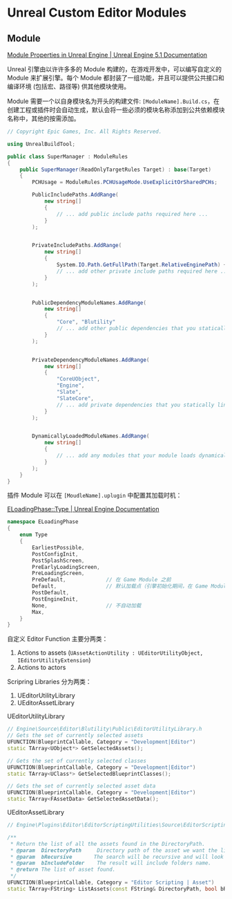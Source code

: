 # Unreal Custom Editor Modules

## Module

[Module Properties in Unreal Engine | Unreal Engine 5.1 Documentation](https://docs.unrealengine.com/5.1/en-US/module-properties-in-unreal-engine/)

Unreal 引擎由以许许多多的 Module 构建的，在游戏开发中，可以编写自定义的 Module 来扩展引擎。每个 Module 都封装了一组功能，并且可以提供公共接口和编译环境 (包括宏、路径等) 供其他模块使用。

Module 需要一个以自身模块名为开头的构建文件: `[ModuleName].Build.cs`，在创建工程或插件时会自动生成，默认会将一些必须的模块名称添加到公共依赖模块名称中，其他的按需添加。

```csharp
// Copyright Epic Games, Inc. All Rights Reserved.

using UnrealBuildTool;

public class SuperManager : ModuleRules
{
	public SuperManager(ReadOnlyTargetRules Target) : base(Target)
	{
		PCHUsage = ModuleRules.PCHUsageMode.UseExplicitOrSharedPCHs;

		PublicIncludePaths.AddRange(
			new string[]
			{
				// ... add public include paths required here ...
			}
		);


		PrivateIncludePaths.AddRange(
			new string[]
			{
				System.IO.Path.GetFullPath(Target.RelativeEnginePath) + "Source/Editor/Blutility/Private"
				// ... add other private include paths required here ...
			}
		);


		PublicDependencyModuleNames.AddRange(
			new string[]
			{
				"Core", "Blutility"
				// ... add other public dependencies that you statically link with here ...
			}
		);


		PrivateDependencyModuleNames.AddRange(
			new string[]
			{
				"CoreUObject",
				"Engine",
				"Slate",
				"SlateCore",
				// ... add private dependencies that you statically link with here ...	
			}
		);


		DynamicallyLoadedModuleNames.AddRange(
			new string[]
			{
				// ... add any modules that your module loads dynamically here ...
			}
		);
	}
}
```

插件 Module 可以在 `[MoudleName].uplugin` 中配置其加载时机：

[ELoadingPhase::Type | Unreal Engine Documentation](https://docs.unrealengine.com/5.0/en-US/API/Runtime/Projects/ELoadingPhase__Type/)

```c++
namespace ELoadingPhase
{
    enum Type
    {
        EarliestPossible,
        PostConfigInit,
        PostSplashScreen,
        PreEarlyLoadingScreen,
        PreLoadingScreen,
        PreDefault,				// 在 Game Module 之前
        Default,				// 默认加载点（引擎初始化期间，在 Game Module 之后）
        PostDefault,
        PostEngineInit,
        None,					// 不自动加载
        Max,
    }
}
```

自定义 Editor Function 主要分两类：

1. Actions to assets (`UAssetActionUtility : UEditorUtilityObject, IEditorUtilityExtension`)
2. Actions to actors

Scripring Libraries 分为两类：

1. UEditorUtilityLibrary
2. UEditorAssetLibrary

UEditorUtilityLibrary

```c++
// Engine\Source\Editor\Blutility\Public\EditorUtilityLibrary.h
// Gets the set of currently selected assets
UFUNCTION(BlueprintCallable, Category = "Development|Editor")
static TArray<UObject*> GetSelectedAssets();

// Gets the set of currently selected classes
UFUNCTION(BlueprintCallable, Category = "Development|Editor")
static TArray<UClass*> GetSelectedBlueprintClasses();

// Gets the set of currently selected asset data
UFUNCTION(BlueprintCallable, Category = "Development|Editor")
static TArray<FAssetData> GetSelectedAssetData();
```

UEditorAssetLibrary

```c++
// Engine\Plugins\Editor\EditorScriptingUtilities\Source\EditorScriptingUtilities\Public\EditorAssetLibrary.h

/**
 * Return the list of all the assets found in the DirectoryPath.
 * @param  DirectoryPath     Directory path of the asset we want the list from.
 * @param  bRecursive       The search will be recursive and will look in sub folders.
 * @param  bIncludeFolder    The result will include folders name.
 * @return The list of asset found.
 */
UFUNCTION(BlueprintCallable, Category = "Editor Scripting | Asset")
static TArray<FString> ListAssets(const FString& DirectoryPath, bool bRecursive = true, bool bIncludeFolder = false);
```

